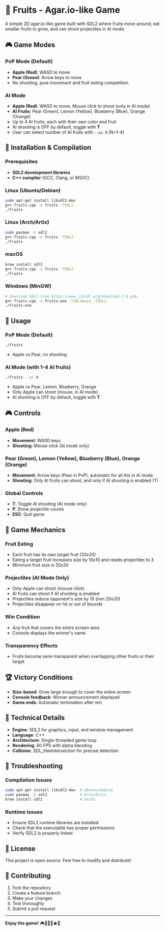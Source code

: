 # 🍎 Fruits - Agar.io-like Game

A simple 2D agar.io-like game built with SDL2 where fruits move around, eat smaller fruits to grow, and can shoot projectiles in AI mode.

## 🎮 Game Modes

### PvP Mode (Default)
- **Apple (Red)**: WASD to move
- **Pear (Green)**: Arrow keys to move
- No shooting, pure movement and fruit eating competition

### AI Mode
- **Apple (Red)**: WASD to move, Mouse click to shoot (only in AI mode)
- **AI Fruits**: Pear (Green), Lemon (Yellow), Blueberry (Blue), Orange (Orange)
- Up to 4 AI fruits, each with their own color and fruit
- AI shooting is OFF by default, toggle with **T**
- User can select number of AI fruits with `--ai N` (N=1-4)

## 🚀 Installation & Compilation

### Prerequisites
- **SDL2 development libraries**
- **C++ compiler** (GCC, Clang, or MSVC)

### Linux (Ubuntu/Debian)
```bash
sudo apt-get install libsdl2-dev
g++ fruits.cpp -o fruits -lSDL2
./fruits
```

### Linux (Arch/Artix)
```bash
sudo pacman -S sdl2
g++ fruits.cpp -o fruits -lSDL2
./fruits
```

### macOS
```bash
brew install sdl2
g++ fruits.cpp -o fruits -lSDL2
./fruits
```

### Windows (MinGW)
```bash
# Download SDL2 from https://www.libsdl.org/download-2.0.php
g++ fruits.cpp -o fruits.exe -lSDL2main -lSDL2
./fruits.exe
```

## 🎯 Usage

### PvP Mode (Default)
```bash
./fruits
```
- Apple vs Pear, no shooting

### AI Mode (with 1-4 AI fruits)
```bash
./fruits --ai 4
```
- Apple vs Pear, Lemon, Blueberry, Orange
- Only Apple can shoot (mouse, in AI mode)
- AI shooting is OFF by default, toggle with **T**

## 🎮 Controls

### Apple (Red)
- **Movement**: WASD keys
- **Shooting**: Mouse click (AI mode only)

### Pear (Green), Lemon (Yellow), Blueberry (Blue), Orange (Orange)
- **Movement**: Arrow keys (Pear in PvP), automatic for all AIs in AI mode
- **Shooting**: Only AI fruits can shoot, and only if AI shooting is enabled (T)

### Global Controls
- **T**: Toggle AI shooting (AI mode only)
- **P**: Show projectile counts
- **ESC**: Quit game

## 🍎 Game Mechanics

### Fruit Eating
- Each fruit has its own target fruit (20x20)
- Eating a target fruit increases size by 10x10 and resets projectiles to 3
- Minimum fruit size is 20x20

### Projectiles (AI Mode Only)
- Only Apple can shoot (mouse click)
- AI fruits can shoot if AI shooting is enabled
- Projectiles reduce opponent's size by 10 (min 20x20)
- Projectiles disappear on hit or out of bounds

### Win Condition
- Any fruit that covers the entire screen wins
- Console displays the winner's name

### Transparency Effects
- Fruits become semi-transparent when overlapping other fruits or their target

## 🏆 Victory Conditions
- **Size-based**: Grow large enough to cover the entire screen
- **Console feedback**: Winner announcement displayed
- **Game ends**: Automatic termination after win

## 🔧 Technical Details
- **Engine**: SDL2 for graphics, input, and window management
- **Language**: C++
- **Architecture**: Single-threaded game loop
- **Rendering**: 60 FPS with alpha blending
- **Collision**: SDL_HasIntersection for precise detection

## 🐛 Troubleshooting

### Compilation Issues
```bash
sudo apt-get install libsdl2-dev  # Ubuntu/Debian
sudo pacman -S sdl2               # Arch/Artix
brew install sdl2                 # macOS
```

### Runtime Issues
- Ensure SDL2 runtime libraries are installed
- Check that the executable has proper permissions
- Verify SDL2 is properly linked

## 📝 License

This project is open source. Feel free to modify and distribute!

## 🤝 Contributing

1. Fork the repository
2. Create a feature branch
3. Make your changes
4. Test thoroughly
5. Submit a pull request

---

**Enjoy the game!** 🎮🍏🍐🍋🫐🍊
